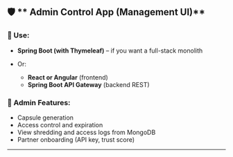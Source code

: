 
## 🛡️ ** Admin Control App (Management UI)**

### 🔹 Use:

* **Spring Boot (with Thymeleaf)** – if you want a full-stack monolith
* Or:

  * **React or Angular** (frontend)
  * **Spring Boot API Gateway** (backend REST)

### 🔹 Admin Features:

* Capsule generation
* Access control and expiration
* View shredding and access logs from MongoDB
* Partner onboarding (API key, trust score)

---
